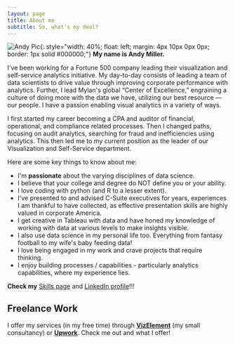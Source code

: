```yaml
---
layout: page
title: About me
subtitle: So, what's my deal?
---
```


![Andy Pic](/psuanm5030.github.io/img/Andy_Headshot_cropped.png){: style="width: 40%; float: left; margin: 4px 10px 0px 0px; border: 1px solid #000000;"} **My name is Andy Miller.**  

I've been working for a Fortune 500 company leading their visualization and self-service analytics initiative.  My day-to-day consists of leading a team of data scientists to drive value through improving corporate performance with analytics.  Further, I lead Mylan's global “Center of Excellence,” engraining a culture of doing more with the data we have, utilizing our best resource — our people.  I have a passion enabling visual analytics in a variety of ways.

I first started my career becoming a CPA and auditor of financial, operational, and compliance related processes.  Then I changed paths, focusing on audit analytics, searching for fraud and inefficiencies using analytics.  This then led me to my current position as the leader of our Visualization and Self-Service department.

Here are some key things to know about me: 

- I'm **passionate** about the varying disciplines of data science.
- I believe that your college and degree do NOT define you or your ability.
- I love coding with python (and R to a lesser extent).  
- I've presented to and advised C-Suite executives for years, experiences I am thankful to have collected, as effective presentation skills are highly valued in corporate America.  
- I get creative in Tableau with data and have honed my knowledge of working with data at various levels to make insights visible.
- I also use data science in my personal life too.  Everything from fantasy football to my wife's baby feeding data!   
- I love being engaged in my work and crave projects that require thinking.  
- I enjoy building processes / capabilities - particularly analytics capabilities, where my experience lies.

**Check my** [Skills page](/skills/) and [LinkedIn profile](https://www.linkedin.com/in/andrewmiller09/)!!!

## Freelance Work

I offer my services (in my free time) through **[VizElement](http://www.vizelement.com/)** (my small consultancy) or **[Upwork](https://www.upwork.com/o/profiles/users/_~01309b702a65c82bfa/)**.  Check me out and what I offer!